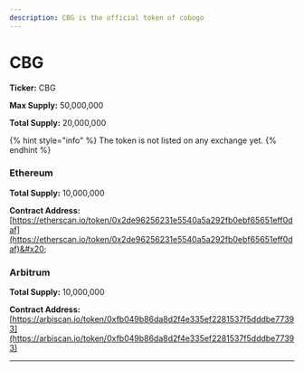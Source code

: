 ```yaml
---
description: CBG is the official token of cobogo
---
```


# CBG

**Ticker:** CBG

**Max Supply:** 50,000,000

**Total Supply:** 20,000,000

{% hint style="info" %}
The token is not listed on any exchange yet.
{% endhint %}

### Ethereum

**Total Supply:** 10,000,000

**Contract Address:** [https://etherscan.io/token/0x2de96256231e5540a5a292fb0ebf65651eff0daf](https://etherscan.io/token/0x2de96256231e5540a5a292fb0ebf65651eff0daf)&#x20;

### Arbitrum

**Total Supply:** 10,000,000

**Contract Address:** [https://arbiscan.io/token/0xfb049b86da8d2f4e335ef2281537f5dddbe77393](https://arbiscan.io/token/0xfb049b86da8d2f4e335ef2281537f5dddbe77393)

****
